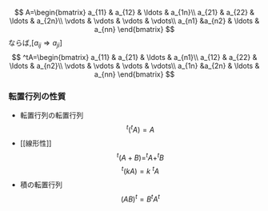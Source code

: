 $$
A=\begin{bmatrix}
	a_{11} & a_{12} & \ldots & a_{1n}\\
	a_{21} & a_{22} & \ldots & a_{2n}\\
	\vdots & \vdots & \vdots & \vdots\\
	a_{n1} &a_{n2} & \ldots & a_{nn}
\end{bmatrix} 
$$
ならば,$[a_{ij}⇒a_{ji}]$
$$ ^tA=\begin{bmatrix}
	a_{11} & a_{21} & \ldots & a_{n1}\\
	a_{12} & a_{22} & \ldots & a_{n2}\\
	\vdots & \vdots & \vdots & \vdots\\
	a_{1n} &a_{2n} & \ldots & a_{nn}
\end{bmatrix} 
$$

### 転置行列の性質
- 転置行列の転置行列
$$^t(^tA)=A$$
- [[線形性]] 
$$^t(A+B)=^tA+^tB$$
$$^t(kA)=k\ ^{t}A $$
- 積の転置行列
$$(AB)^t=B^tA^t$$
